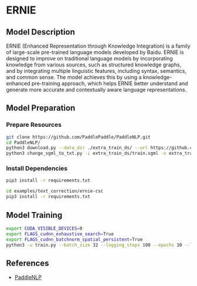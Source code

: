 # ERNIE

## Model Description

ERNIE (Enhanced Representation through Knowledge Integration) is a family of large-scale pre-trained language models
developed by Baidu. ERNIE is designed to improve on traditional language models by incorporating knowledge from various
sources, such as structured knowledge graphs, and by integrating multiple linguistic features, including syntax,
semantics, and common sense. The model achieves this by using a knowledge-enhanced pre-training approach, which helps
ERNIE better understand and generate more accurate and contextually aware language representations.

## Model Preparation

### Prepare Resources

```sh
git clone https://github.com/PaddlePaddle/PaddleNLP.git
cd PaddleNLP/
python3 download.py --data_dir ./extra_train_ds/ --url https://github.com/wdimmy/Automatic-Corpus-Generation/raw/master/corpus/train.sgml
python3 change_sgml_to_txt.py -i extra_train_ds/train.sgml -o extra_train_ds/train.txt
```

### Install Dependencies

```sh
pip3 install -r requirements.txt

cd examples/text_correction/ernie-csc
pip3 install -r requirements.txt
```

## Model Training

```sh
export CUDA_VISIBLE_DEVICES=0
export FLAGS_cudnn_exhaustive_search=True
export FLAGS_cudnn_batchnorm_spatial_persistent=True
python3 -u train.py --batch_size 32 --logging_steps 100 --epochs 10 --learning_rate 5e-5 --model_name_or_path ernie-1.0 --output_dir ./checkpoints/ --extra_train_ds_dir ./extra_train_ds/ --max_seq_length 192
```

## References

- [PaddleNLP](https://github.com/PaddlePaddle/PaddleNLP)
